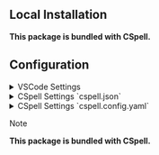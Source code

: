 ## Local Installation

**This package is bundled with CSpell.**

## Configuration

<details>
<summary>VSCode Settings</summary>

Add the following to your VSCode settings:

**`.vscode/settings.json`**

```jsonc
{
  "cSpell.dictionaries": ["data-science", "data-science-models", "data-science-tools"],
}
```

</details>

<details>
<summary>CSpell Settings `cspell.json`</summary>

**`cspell.json`**

```jsonc
{
  "dictionaries": ["data-science", "data-science-models", "data-science-tools"],
}
```

</details>

<details>
<summary>CSpell Settings `cspell.config.yaml`</summary>

**`cspell.config.yaml`**

```yaml
dictionaries:
  - data-science
  - data-science-models
  - data-science-tools
```

</details>

> [!NOTE]
> **This package is bundled with CSpell.**
